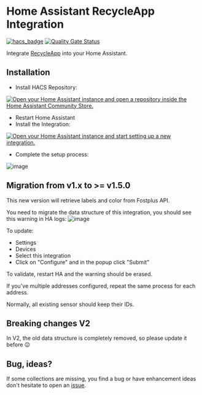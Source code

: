 # Home Assistant RecycleApp Integration
[![hacs_badge](https://img.shields.io/badge/HACS-Default-41BDF5.svg)](https://github.com/hacs/integration)
[![Quality Gate Status](https://sonarcloud.io/api/project_badges/measure?project=olibos_HomeAssistant-RecycleApp&metric=alert_status)](https://sonarcloud.io/summary/new_code?id=olibos_HomeAssistant-RecycleApp)

Integrate [RecycleApp](https://recycleapp.be/) into your Home Assistant.

## Installation
* Install HACS Repository:

[![Open your Home Assistant instance and open a repository inside the Home Assistant Community Store.](https://my.home-assistant.io/badges/hacs_repository.svg)](https://my.home-assistant.io/redirect/hacs_repository/?owner=olibos&repository=HomeAssistant-RecycleApp&category=integration)
* Restart Home Assistant
* Install the Integration:

[![Open your Home Assistant instance and start setting up a new integration.](https://my.home-assistant.io/badges/config_flow_start.svg)](https://my.home-assistant.io/redirect/config_flow_start/?domain=recycle_app)
* Complete the setup process:

![image](https://user-images.githubusercontent.com/6031263/210235247-a685013c-5dc9-49c5-a8a0-372d08a215fb.png)

## Migration from v1.x to >= v1.5.0
This new version will retrieve labels and color from Fostplus API.

You need to migrate the data structure of this integration, you should see this warning in HA logs:
![image](https://user-images.githubusercontent.com/6031263/214088093-a8bd21c4-0ba1-4570-982c-5242ab1f8078.png)

To update:
- Settings
- Devices
- Select this integration
- Click on "Configure" and in the popup click "Submit"

To validate, restart HA and the warning should be erased.

If you've multiple addresses configured, repeat the same process for each address.

Normally, all existing sensor should keep their IDs.

## Breaking changes V2
In V2, the old data structure is completely removed, so please update it before 😉

## Bug, ideas?
If some collections are missing, you find a bug or have enhancement ideas don't hesitate to open an [issue](https://github.com/olibos/HomeAssistant-RecycleApp/issues/new).
